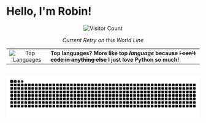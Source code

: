 # Hello, I'm Robin!

<div align="center">

  ![Visitor Count](https://counter-phi-rouge.vercel.app/teachmetw)

  *Current Retry on this World Line*

</div>

<table>
  <tr>
    <td align="center" valign="middle">
      <img src="https://github-readme-stats.vercel.app/api/top-langs/?username=teachmetw&layout=compact&theme=radical" alt="Top Languages" />
    </td>
    <td align="left" valign="middle">
      <strong>Top languages? More like top <i>language</i> because <s>I can't code in anything else</s> I just love Python so much!</strong>
    </td>
  </tr>
</table>



<div align="center">
  <br>
  <img alt="snake eating my contributions" src="https://raw.githubusercontent.com/teachmetw/teachmetw/output/github-contribution-grid-snake-dark.svg" />
  
  <br/><br/><br/>
</div>
